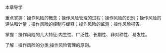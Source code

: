 本章导学

重点掌握：操作风险的概念；操作风险管理的过程；操作风险的识别；操作风险的评估和计量；操作风险的控制与缓释；操作风险的监测；操作风险报告。

掌握：操作风险的几大特征:内生性、广泛性、长期性、非对称性、易发性。

了解：操作风险的分类;操作风险管理的原则。